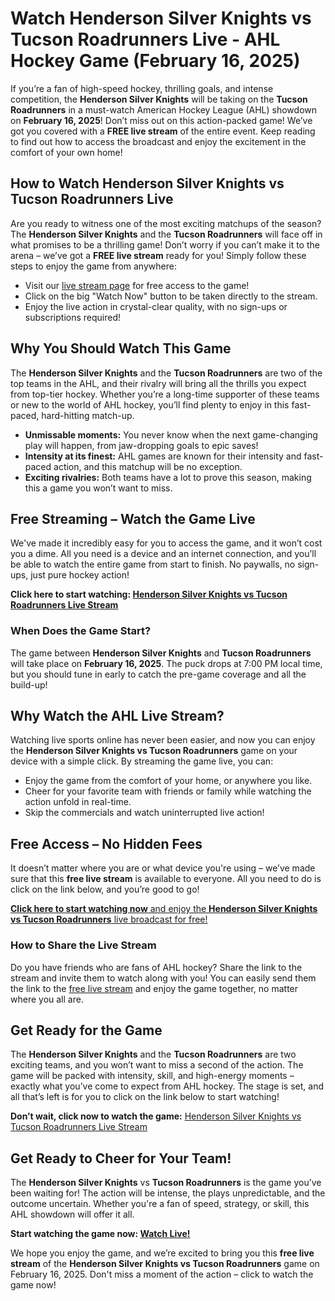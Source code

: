 # Watch Henderson Silver Knights vs Tucson Roadrunners Live - AHL Hockey Game (February 16, 2025)

If you’re a fan of high-speed hockey, thrilling goals, and intense competition, the **Henderson Silver Knights** will be taking on the **Tucson Roadrunners** in a must-watch American Hockey League (AHL) showdown on **February 16, 2025**! Don’t miss out on this action-packed game! We’ve got you covered with a **FREE live stream** of the entire event. Keep reading to find out how to access the broadcast and enjoy the excitement in the comfort of your own home!

## How to Watch Henderson Silver Knights vs Tucson Roadrunners Live

Are you ready to witness one of the most exciting matchups of the season? The **Henderson Silver Knights** and the **Tucson Roadrunners** will face off in what promises to be a thrilling game! Don’t worry if you can’t make it to the arena – we’ve got a **FREE live stream** ready for you! Simply follow these steps to enjoy the game from anywhere:

- Visit our [live stream page](https://tinyurl.com/livestreamfreeo?st=Henderson+Silver+Knights+vs+Tucson+Roadr&si=ghc) for free access to the game!
- Click on the big "Watch Now" button to be taken directly to the stream.
- Enjoy the live action in crystal-clear quality, with no sign-ups or subscriptions required!

## Why You Should Watch This Game

The **Henderson Silver Knights** and the **Tucson Roadrunners** are two of the top teams in the AHL, and their rivalry will bring all the thrills you expect from top-tier hockey. Whether you’re a long-time supporter of these teams or new to the world of AHL hockey, you’ll find plenty to enjoy in this fast-paced, hard-hitting match-up.

- **Unmissable moments:** You never know when the next game-changing play will happen, from jaw-dropping goals to epic saves!
- **Intensity at its finest:** AHL games are known for their intensity and fast-paced action, and this matchup will be no exception.
- **Exciting rivalries:** Both teams have a lot to prove this season, making this a game you won’t want to miss.

## Free Streaming – Watch the Game Live

We've made it incredibly easy for you to access the game, and it won’t cost you a dime. All you need is a device and an internet connection, and you’ll be able to watch the entire game from start to finish. No paywalls, no sign-ups, just pure hockey action!

**Click here to start watching: [Henderson Silver Knights vs Tucson Roadrunners Live Stream](https://tinyurl.com/livestreamfreeo?st=Henderson+Silver+Knights+vs+Tucson+Roadr&si=ghc)**

### When Does the Game Start?

The game between **Henderson Silver Knights** and **Tucson Roadrunners** will take place on **February 16, 2025**. The puck drops at 7:00 PM local time, but you should tune in early to catch the pre-game coverage and all the build-up!

## Why Watch the AHL Live Stream?

Watching live sports online has never been easier, and now you can enjoy the **Henderson Silver Knights vs Tucson Roadrunners** game on your device with a simple click. By streaming the game live, you can:

- Enjoy the game from the comfort of your home, or anywhere you like.
- Cheer for your favorite team with friends or family while watching the action unfold in real-time.
- Skip the commercials and watch uninterrupted live action!

## Free Access – No Hidden Fees

It doesn’t matter where you are or what device you're using – we’ve made sure that this **free live stream** is available to everyone. All you need to do is click on the link below, and you’re good to go!

[**Click here to start watching now** and enjoy the **Henderson Silver Knights vs Tucson Roadrunners** live broadcast for free!](https://tinyurl.com/livestreamfreeo?st=Henderson+Silver+Knights+vs+Tucson+Roadr&si=ghc)

### How to Share the Live Stream

Do you have friends who are fans of AHL hockey? Share the link to the stream and invite them to watch along with you! You can easily send them the link to the [free live stream](https://tinyurl.com/livestreamfreeo?st=Henderson+Silver+Knights+vs+Tucson+Roadr&si=ghc) and enjoy the game together, no matter where you all are.

## Get Ready for the Game

The **Henderson Silver Knights** and the **Tucson Roadrunners** are two exciting teams, and you won’t want to miss a second of the action. The game will be packed with intensity, skill, and high-energy moments – exactly what you’ve come to expect from AHL hockey. The stage is set, and all that’s left is for you to click on the link below to start watching!

**Don’t wait, click now to watch the game:** [Henderson Silver Knights vs Tucson Roadrunners Live Stream](https://tinyurl.com/livestreamfreeo?st=Henderson+Silver+Knights+vs+Tucson+Roadr&si=ghc)

## Get Ready to Cheer for Your Team!

The **Henderson Silver Knights** vs **Tucson Roadrunners** is the game you’ve been waiting for! The action will be intense, the plays unpredictable, and the outcome uncertain. Whether you're a fan of speed, strategy, or skill, this AHL showdown will offer it all.

**Start watching the game now: [Watch Live!](https://tinyurl.com/livestreamfreeo?st=Henderson+Silver+Knights+vs+Tucson+Roadr&si=ghc)**

We hope you enjoy the game, and we’re excited to bring you this **free live stream** of the **Henderson Silver Knights vs Tucson Roadrunners** game on February 16, 2025. Don't miss a moment of the action – click to watch the game now!
